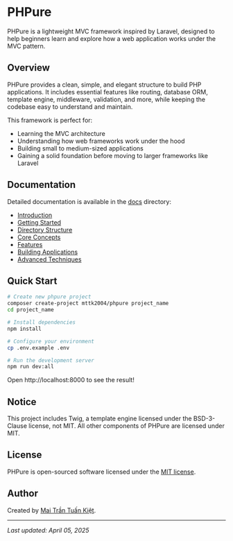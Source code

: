 # PHPure

PHPure is a lightweight MVC framework inspired by Laravel, designed to help beginners learn and explore how a web application works under the MVC pattern.

## Overview

PHPure provides a clean, simple, and elegant structure to build PHP applications. It includes essential features like routing, database ORM, template engine, middleware, validation, and more, while keeping the codebase easy to understand and maintain.

This framework is perfect for:

- Learning the MVC architecture
- Understanding how web frameworks work under the hood
- Building small to medium-sized applications
- Gaining a solid foundation before moving to larger frameworks like Laravel

## Documentation

Detailed documentation is available in the [docs](docs) directory:

- [Introduction](docs/introduction.md)
- [Getting Started](docs/getting-started.md)
- [Directory Structure](docs/directory-structure.md)
- [Core Concepts](docs/core-concepts.md)
- [Features](docs/features.md)
- [Building Applications](docs/building-applications.md)
- [Advanced Techniques](docs/advanced-techniques.md)

## Quick Start

```bash
# Create new phpure project
composer create-project mttk2004/phpure project_name
cd project_name

# Install dependencies
npm install

# Configure your environment
cp .env.example .env

# Run the development server
npm run dev:all
```

Open http://localhost:8000 to see the result!

## Notice

This project includes Twig, a template engine licensed under the BSD-3-Clause license, not MIT. All other components of PHPure are licensed under MIT.

## License

PHPure is open-sourced software licensed under the [MIT license](https://opensource.org/licenses/MIT).

## Author

Created by [Mai Trần Tuấn Kiệt](https://github.com/mttk2004).

---

_Last updated: April 05, 2025_
